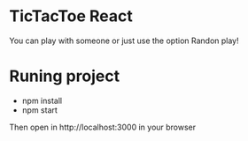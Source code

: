 # TicTacToe React 
You can play with someone or just use the option Randon play!

# Runing project 
- npm install
- npm start

Then open in http://localhost:3000 in your browser
